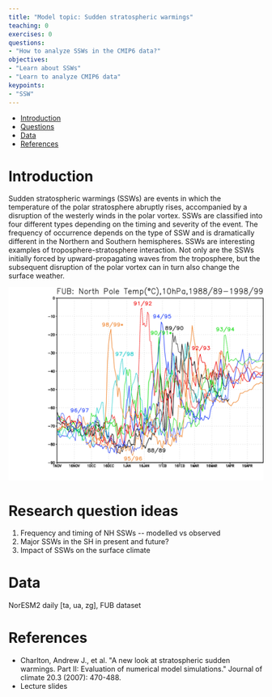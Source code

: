 ```yaml
---
title: "Model topic: Sudden stratospheric warmings"
teaching: 0
exercises: 0
questions:
- "How to analyze SSWs in the CMIP6 data?"
objectives:
- "Learn about SSWs"
- "Learn to analyze CMIP6 data"
keypoints:
- "SSW"
---
```


*   [Introduction](#introduction)
*   [Questions](#research-question-ideas)
*   [Data](#data)
*   [References](#references)


# Introduction
Sudden stratospheric warmings (SSWs) are events in which the temperature of the polar stratosphere abruptly rises, accompanied by a disruption of the westerly winds in the polar vortex. SSWs are classified into four different types depending on the timing and severity of the event. The frequency of occurrence depends on the type of SSW and is dramatically different in the Northern and Southern hemispheres. 
SSWs are interesting examples of troposphere-stratosphere interaction. Not only are the SSWs initially forced by upward-propagating waves from the troposphere, but the subsequent disruption of the polar vortex can in turn also change the surface weather. 

<img src="../fig/ssw_nh.png" width=600> 

# Research question ideas
1. Frequency and timing of NH SSWs -- modelled vs observed
2. Major SSWs in the SH in present and future?
3. Impact of SSWs on the surface climate

# Data
NorESM2 daily [ta, ua, zg], FUB dataset 

# References
- Charlton, Andrew J., et al. "A new look at stratospheric sudden warmings. Part II: Evaluation of numerical model simulations." Journal of climate 20.3 (2007): 470-488.
- Lecture slides
